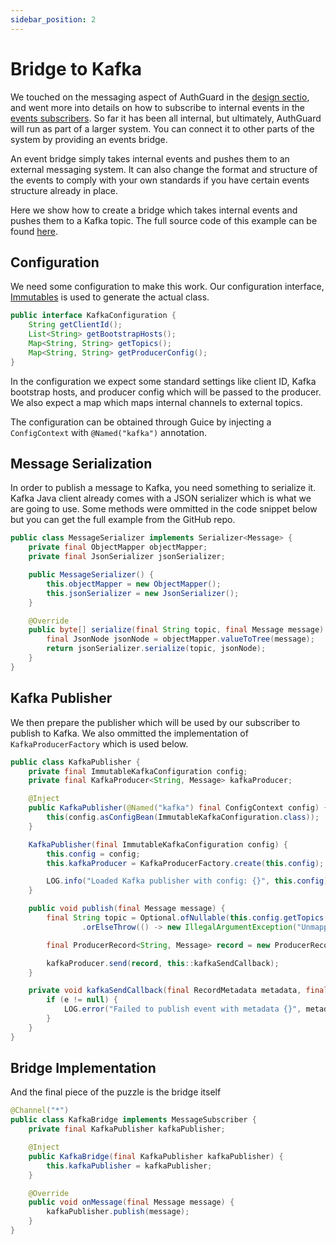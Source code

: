 ```yaml
---
sidebar_position: 2
---
```


# Bridge to Kafka
We touched on the messaging aspect of AuthGuard in the [design sectio](/design), and went more into details on how to subscribe to internal events in the [events subscribers](/extend/messaging). So far it has been all internal, but ultimately, AuthGuard will run as part of a larger system. You can connect it to other parts of the system by providing an events bridge.

An event bridge simply takes internal events and pushes them to an external messaging system. It can also change the format and structure of the events to comply with your own standards if you have certain events structure already in place.

Here we show how to create a bridge which takes internal events and pushes them to a Kafka topic. The full source code of this example can be found [here](https://www.github.com/AuthGuard/kafka-emb).

## Configuration
We need some configuration to make this work. Our configuration interface, [Immutables](https://immutables.github.io/) is used to generate the actual class.

```java
public interface KafkaConfiguration {
    String getClientId();
    List<String> getBootstrapHosts();
    Map<String, String> getTopics();
    Map<String, String> getProducerConfig();
}
```

In the configuration we expect some standard settings like client ID, Kafka bootstrap hosts, and producer config which will be passed to the producer. We also expect a map which maps internal channels to external topics.

The configuration can be obtained through Guice by injecting a `ConfigContext` with `@Named("kafka")` annotation.

## Message Serialization
In order to publish a message to Kafka, you need something to serialize it. Kafka Java client already comes with a JSON serializer which is what we are going to use. Some methods were ommitted in the code snippet below but you can get the full example from the GitHub repo.

```java
public class MessageSerializer implements Serializer<Message> {
    private final ObjectMapper objectMapper;
    private final JsonSerializer jsonSerializer;

    public MessageSerializer() {
        this.objectMapper = new ObjectMapper();
        this.jsonSerializer = new JsonSerializer();
    }

    @Override
    public byte[] serialize(final String topic, final Message message) {
        final JsonNode jsonNode = objectMapper.valueToTree(message);
        return jsonSerializer.serialize(topic, jsonNode);
    }
}
```

## Kafka Publisher
We then prepare the publisher which will be used by our subscriber to publish to Kafka. We also ommitted the implementation of `KafkaProducerFactory` which is used below.

```java
public class KafkaPublisher {
    private final ImmutableKafkaConfiguration config;
    private final KafkaProducer<String, Message> kafkaProducer;

    @Inject
    public KafkaPublisher(@Named("kafka") final ConfigContext config) {
        this(config.asConfigBean(ImmutableKafkaConfiguration.class));
    }

    KafkaPublisher(final ImmutableKafkaConfiguration config) {
        this.config = config;
        this.kafkaProducer = KafkaProducerFactory.create(this.config);

        LOG.info("Loaded Kafka publisher with config: {}", this.config);
    }

    public void publish(final Message message) {
        final String topic = Optional.ofNullable(this.config.getTopics().get(message.getEventType().name()))
                .orElseThrow(() -> new IllegalArgumentException("Unmapped event type " + message.getEventType()));

        final ProducerRecord<String, Message> record = new ProducerRecord<>(topic, message);

        kafkaProducer.send(record, this::kafkaSendCallback);
    }

    private void kafkaSendCallback(final RecordMetadata metadata, final Exception e) {
        if (e != null) {
            LOG.error("Failed to publish event with metadata {}", metadata, e);
        }
    }
}
```

## Bridge Implementation
And the final piece of the puzzle is the bridge itself
```java
@Channel("*")
public class KafkaBridge implements MessageSubscriber {
    private final KafkaPublisher kafkaPublisher;

    @Inject
    public KafkaBridge(final KafkaPublisher kafkaPublisher) {
        this.kafkaPublisher = kafkaPublisher;
    }

    @Override
    public void onMessage(final Message message) {
        kafkaPublisher.publish(message);
    }
}
```
